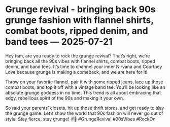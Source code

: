 # Grunge revival - bringing back 90s grunge fashion with flannel shirts, combat boots, ripped denim, and band tees — 2025-07-21

Hey fam, are you ready to rock the grunge revival? That’s right, we’re bringing back all the 90s vibes with flannel shirts, combat boots, ripped denim, and band tees. It’s time to channel your inner Nirvana and Courtney Love because grunge is making a comeback, and we are here for it!

Throw on your favorite flannel, pair it with some ripped jeans, lace up those combat boots, and top it off with a vintage band tee. You’ll be looking like an absolute grunge goddess in no time. This trend is all about embracing that edgy, rebellious spirit of the 90s and making it your own.

So raid your parents’ closets, hit up those thrift stores, and get ready to slay the grunge game. Let’s show the world that 90s fashion will never go out of style. Stay fierce, stay grunge! ✌️🖤 #GrungeRevival #90sVibes #RockOn